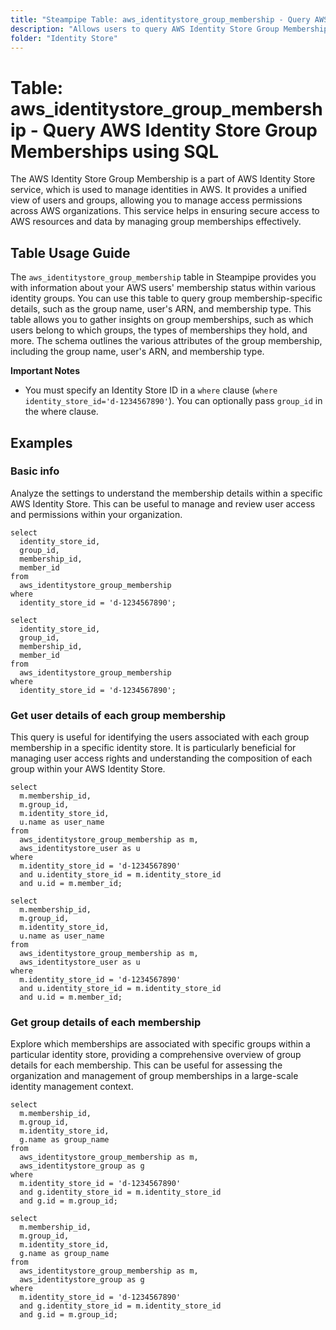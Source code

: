 ```yaml
---
title: "Steampipe Table: aws_identitystore_group_membership - Query AWS Identity Store Group Memberships using SQL"
description: "Allows users to query AWS Identity Store Group Memberships, providing information about AWS users' membership status within various identity groups."
folder: "Identity Store"
---
```


# Table: aws_identitystore_group_membership - Query AWS Identity Store Group Memberships using SQL

The AWS Identity Store Group Membership is a part of AWS Identity Store service, which is used to manage identities in AWS. It provides a unified view of users and groups, allowing you to manage access permissions across AWS organizations. This service helps in ensuring secure access to AWS resources and data by managing group memberships effectively.

## Table Usage Guide

The `aws_identitystore_group_membership` table in Steampipe provides you with information about your AWS users' membership status within various identity groups. You can use this table to query group membership-specific details, such as the group name, user's ARN, and membership type. This table allows you to gather insights on group memberships, such as which users belong to which groups, the types of memberships they hold, and more. The schema outlines the various attributes of the group membership, including the group name, user's ARN, and membership type.

**Important Notes**
- You must specify an Identity Store ID in a `where` clause (`where identity_store_id='d-1234567890'`). You can optionally pass `group_id` in the where clause.

## Examples

### Basic info
Analyze the settings to understand the membership details within a specific AWS Identity Store. This can be useful to manage and review user access and permissions within your organization.

```sql+postgres
select
  identity_store_id,
  group_id,
  membership_id,
  member_id
from
  aws_identitystore_group_membership
where 
  identity_store_id = 'd-1234567890';
```

```sql+sqlite
select
  identity_store_id,
  group_id,
  membership_id,
  member_id
from
  aws_identitystore_group_membership
where 
  identity_store_id = 'd-1234567890';
```

### Get user details of each group membership
This query is useful for identifying the users associated with each group membership in a specific identity store. It is particularly beneficial for managing user access rights and understanding the composition of each group within your AWS Identity Store.

```sql+postgres
select
  m.membership_id,
  m.group_id,
  m.identity_store_id,
  u.name as user_name 
from
  aws_identitystore_group_membership as m,
  aws_identitystore_user as u 
where
  m.identity_store_id = 'd-1234567890' 
  and u.identity_store_id = m.identity_store_id 
  and u.id = m.member_id;
```

```sql+sqlite
select
  m.membership_id,
  m.group_id,
  m.identity_store_id,
  u.name as user_name 
from
  aws_identitystore_group_membership as m,
  aws_identitystore_user as u 
where
  m.identity_store_id = 'd-1234567890' 
  and u.identity_store_id = m.identity_store_id 
  and u.id = m.member_id;
```

### Get group details of each membership
Explore which memberships are associated with specific groups within a particular identity store, providing a comprehensive overview of group details for each membership. This can be useful for assessing the organization and management of group memberships in a large-scale identity management context.

```sql+postgres
select
  m.membership_id,
  m.group_id,
  m.identity_store_id,
  g.name as group_name
from
  aws_identitystore_group_membership as m,
  aws_identitystore_group as g
where
  m.identity_store_id = 'd-1234567890'
  and g.identity_store_id = m.identity_store_id
  and g.id = m.group_id;
```

```sql+sqlite
select
  m.membership_id,
  m.group_id,
  m.identity_store_id,
  g.name as group_name
from
  aws_identitystore_group_membership as m,
  aws_identitystore_group as g
where
  m.identity_store_id = 'd-1234567890'
  and g.identity_store_id = m.identity_store_id
  and g.id = m.group_id;
```